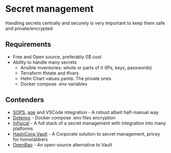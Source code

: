 # Secret management

Handling secrets centrally and securely is very important to keep them safe and private/encrypted.

## Requirements

- Free and Open source, preferably 0$ cost
- Ability to handle many secrets
  - Ansible inventories: whole or parts of it (IPs, keys, passwords)
  - Terraform tfstate and tfvars
  - Helm Chart values.yamls: The private ones
  - Docker compose .env variables

## Contenders

- [SOPS](https://github.com/getsops/sops), [age](https://github.com/FiloSottile/age) and VSCode integration - A robust albeit half-manual way
- [Dotenvx](https://dotenvx.com/) - Docker compose .env files encryption
- [Infisical](https://infisical.com/) - A full stack of a secret management with integration into many platforms
- [HashiCorp Vault](https://www.hashicorp.com/en/products/vault) - A Corporate solution to secret management, pricey for homelabbers
- [OpenBao](https://openbao.org/) - An open-source alternative to Vault

